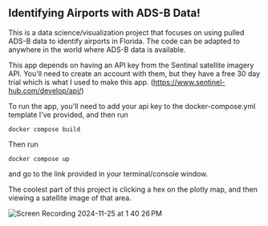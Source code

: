 ## Identifying Airports with ADS-B Data!

This is a data science/visualization project that focuses on using pulled ADS-B data to identify airports in Florida. 
The code can be adapted to anywhere in the world where ADS-B data is available.

This app depends on having an API key from the Sentinal satellite imagery API. You'll need to create an account with them, but they have a free 30 day trial which is what I used to make this app. (https://www.sentinel-hub.com/develop/api/) 

To run the app, you'll need to add your api key to the docker-compose.yml template I've provided, and then run 
```
docker compose build
```
Then run 
```
docker compose up
```
and go to the link provided in your terminal/console window.

The coolest part of this project is clicking a hex on the plotly map, and then viewing a satellite image of that area.

![Screen Recording 2024-11-25 at 1 40 26 PM](https://github.com/user-attachments/assets/e602f521-187f-4001-9d16-5ecb9240df35)

